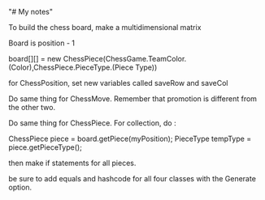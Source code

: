 "# My notes" 

To build the chess board, make a multidimensional matrix

Board is position - 1

board[][] = new ChessPiece(ChessGame.TeamColor.(Color),ChessPiece.PieceType.(Piece Type))

for ChessPosition, set new variables called saveRow and saveCol

Do same thing for ChessMove. Remember that promotion is different from the other two.

Do same thing for ChessPiece. For collection, do : 

ChessPiece piece = board.getPiece(myPosition);
PieceType tempType = piece.getPieceType();

then make if statements for all pieces.

be sure to add equals and hashcode for all four classes with the Generate option.
